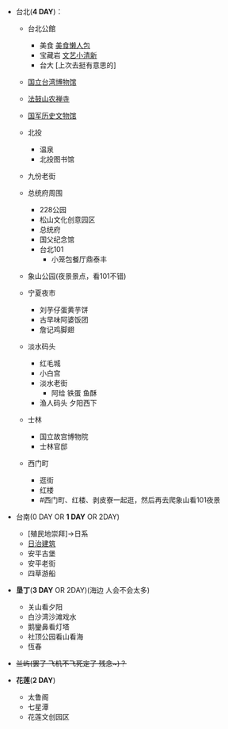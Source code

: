 * 台北(**4 DAY**)：
    * 台北公館
        * 美食 [美食懒人包](https://kenalice.tw/blog/post/43569784)
        * 宝藏岩 [文艺小清新](https://www.tripadvisor.com.tw/ShowUserReviews-g13808853-d2428715-r601772198-Treasure_Hill-Zhongzheng_District_Taipei.html)
        * 台大 [上次去挺有意思的]
    * [国立台湾博物馆](https://www.ntm.gov.tw/)
    * [法鼓山农禅寺](http://web.ddm.org.tw)
    * [国军历史文物馆](https://museum.mnd.gov.tw/ArmedForcesMuseum2017)

    * 北投
        * 温泉
        * 北投图书馆   
    * 九份老街
    * 总统府周围
        * 228公园
        * 松山文化创意园区
        * 总统府
        * 国父纪念馆
        * 台北101
            * 小笼包餐厅鼎泰丰
    * 象山公园(夜景景点，看101不错)
        
    * 宁夏夜市
        * 刘芋仔蛋黄芋饼
        * 古早味阿婆饭团
        * 詹记鸡脚翅
    * 淡水码头
        * 红毛城
        * 小白宫
        * 淡水老街
            * 阿给 铁蛋 鱼酥
        * 渔人码头 夕阳西下
    * 士林
        * 国立故宫博物院
        * 士林官邸
    * 西门町
        * 逛街
        * 红楼
    	* #西门町、红楼、剥皮寮一起逛，然后再去爬象山看101夜景

* 台南(0 DAY OR **1 DAY** OR 2DAY)
    * [殖民地崇拜]->日系
    * [日治建筑](https://i.imgur.com/NjoUq8I.jpg)
    * 安平古堡
    * 安平老街
    * 四草游船

* **垦丁**(**3 DAY** OR 2DAY)(海边 人会不会太多)
    * 关山看夕阳
    * 白沙湾沙滩戏水
    * 鹅鑾鼻看灯塔
    * 社顶公园看山看海
    * 恆春
* ~~兰屿(罢了 飞机不飞死定了 残念~)？~~
* **花莲**(**2 DAY**)
    * 太鲁阁
    * 七星潭
    * 花莲文创园区
